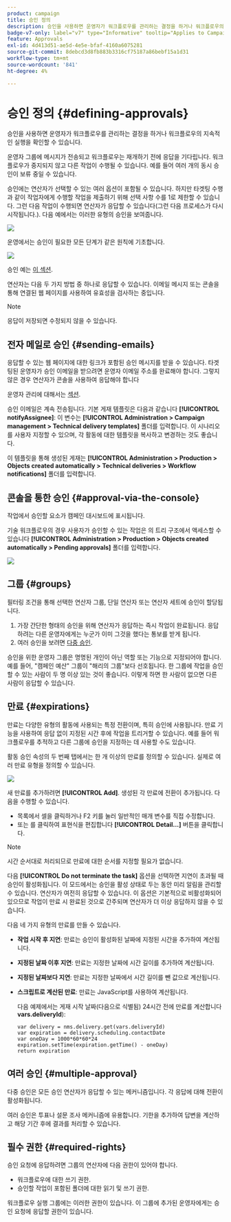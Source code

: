 ```yaml
---
product: campaign
title: 승인 정의
description: 승인을 사용하면 운영자가 워크플로우를 관리하는 결정을 하거나 워크플로우의 지속적인 실행을 확인할 수 있습니다
badge-v7-only: label="v7" type="Informative" tooltip="Applies to Campaign Classic v7 only"
feature: Approvals
exl-id: 4d413d51-ae5d-4e5e-bfaf-4160a6075281
source-git-commit: 8debcd3d8fb883b3316cf75187a86bebf15a1d31
workflow-type: tm+mt
source-wordcount: '841'
ht-degree: 4%

---
```


# 승인 정의 {#defining-approvals}



승인을 사용하면 운영자가 워크플로우를 관리하는 결정을 하거나 워크플로우의 지속적인 실행을 확인할 수 있습니다.

운영자 그룹에 메시지가 전송되고 워크플로우는 재개하기 전에 응답을 기다립니다. 워크플로우가 중지되지 않고 다른 작업이 수행될 수 있습니다. 예를 들어 여러 개의 동시 승인이 보류 중일 수 있습니다.

승인에는 연산자가 선택할 수 있는 여러 옵션이 포함될 수 있습니다. 하지만 타겟팅 수행과 같이 작업자에게 수행할 작업을 제출하기 위해 선택 사항 수를 1로 제한할 수 있습니다. 그런 다음 작업이 수행되면 연산자가 응답할 수 있습니다(그런 다음 프로세스가 다시 시작됩니다.). 다음 예에서는 이러한 유형의 승인을 보여줍니다.

![](assets/validation-1.png)

운영에서는 승인이 필요한 모든 단계가 같은 원칙에 기초합니다.

![](assets/validation-1-in-op.png)

승인 예는 [이 섹션](../../campaign/using/marketing-campaign-approval.md#checking-and-approving-deliveries).

연산자는 다음 두 가지 방법 중 하나로 응답할 수 있습니다. 이메일 메시지 또는 콘솔을 통해 연결된 웹 페이지를 사용하여 유효성을 검사하는 중입니다.

>[!NOTE]
>
>응답이 저장되면 수정되지 않을 수 있습니다.

## 전자 메일로 승인 {#sending-emails}

응답할 수 있는 웹 페이지에 대한 링크가 포함된 승인 메시지를 받을 수 있습니다. 타겟팅된 운영자가 승인 이메일을 받으려면 운영자 이메일 주소를 완료해야 합니다. 그렇지 않은 경우 연산자가 콘솔을 사용하여 응답해야 합니다

운영자 관리에 대해서는 [섹션](../../platform/using/access-management.md).

승인 이메일은 계속 전송됩니다. 기본 게재 템플릿은 다음과 같습니다 **[!UICONTROL notifyAssignee]**: 이 변수는 **[!UICONTROL Administration > Campaign management > Technical delivery templates]** 폴더를 입력합니다. 이 시나리오를 사용자 지정할 수 있으며, 각 활동에 대한 템플릿을 복사하고 변경하는 것도 좋습니다.

이 템플릿을 통해 생성된 게재는 **[!UICONTROL Administration > Production > Objects created automatically > Technical deliveries > Workflow notifications]** 폴더를 입력합니다.

## 콘솔을 통한 승인 {#approval-via-the-console}

작업에서 승인할 요소가 캠페인 대시보드에 표시됩니다.

기술 워크플로우의 경우 사용자가 승인할 수 있는 작업은 의 트리 구조에서 액세스할 수 있습니다 **[!UICONTROL Administration > Production > Objects created automatically > Pending approvals]** 폴더를 입력합니다.

![](assets/validation-node.png)

## 그룹 {#groups}

필터링 조건을 통해 선택한 연산자 그룹, 단일 연산자 또는 연산자 세트에 승인이 할당됩니다.

1. 가장 간단한 형태의 승인을 위해 연산자가 응답하는 즉시 작업이 완료됩니다. 응답하려는 다른 운영자에게는 누군가 이미 그것을 했다는 통보를 받게 됩니다.
1. 여러 승인을 보려면 [다중 승인](#multiple-approval).

승인을 위한 운영자 그룹은 명명된 개인이 아닌 역할 또는 기능으로 지정되어야 합니다. 예를 들어, &quot;캠페인 예산&quot; 그룹이 &quot;해리의 그룹&quot;보다 선호됩니다. 한 그룹에 작업을 승인할 수 있는 사람이 두 명 이상 있는 것이 좋습니다. 이렇게 하면 한 사람이 없으면 다른 사람이 응답할 수 있습니다.

## 만료 {#expirations}

만료는 다양한 유형의 활동에 사용되는 특정 전환이며, 특히 승인에 사용됩니다. 만료 기능을 사용하여 응답 없이 지정된 시간 후에 작업을 트리거할 수 있습니다. 예를 들어 워크플로우를 추적하고 다른 그룹에 승인을 지정하는 데 사용할 수도 있습니다.

활동 승인 속성의 두 번째 탭에서는 한 개 이상의 만료를 정의할 수 있습니다. 실제로 여러 만료 유형을 정의할 수 있습니다.

![](assets/expiration.png)

새 만료를 추가하려면 **[!UICONTROL Add]**. 생성된 각 만료에 전환이 추가됩니다. 다음을 수행할 수 있습니다.

* 목록에서 셀을 클릭하거나 F2 키를 눌러 일반적인 매개 변수를 직접 수정합니다.
* 또는 를 클릭하여 표현식을 편집합니다 **[!UICONTROL Detail...]** 버튼을 클릭합니다.

>[!NOTE]
>
>시간 순서대로 처리되므로 만료에 대한 순서를 지정할 필요가 없습니다.

다음 **[!UICONTROL Do not terminate the task]** 옵션을 선택하면 지연이 초과될 때 승인이 활성화됩니다. 이 모드에서는 승인을 활성 상태로 두는 동안 미리 알림을 관리할 수 있습니다. 연산자가 여전히 응답할 수 있습니다. 이 옵션은 기본적으로 비활성화되어 있으므로 작업이 만료 시 완료된 것으로 간주되며 연산자가 더 이상 응답하지 않을 수 있습니다.

다음 네 가지 유형의 만료를 만들 수 있습니다.

* **작업 시작 후 지연**: 만료는 승인이 활성화된 날짜에 지정된 시간을 추가하여 계산됩니다.
* **지정된 날짜 이후 지연**: 만료는 지정한 날짜에 시간 길이를 추가하여 계산됩니다.
* **지정된 날짜보다 지연**: 만료는 지정한 날짜에서 시간 길이를 뺀 값으로 계산됩니다.
* **스크립트로 계산된 만료**: 만료는 JavaScript를 사용하여 계산됩니다.

   다음 예제에서는 게재 시작 날짜(다음으로 식별됨) 24시간 전에 만료를 계산합니다 **vars.deliveryId**):

   ```
   var delivery = nms.delivery.get(vars.deliveryId)
   var expiration = delivery.scheduling.contactDate
   var oneDay = 1000*60*60*24
   expiration.setTime(expiration.getTime() - oneDay)
   return expiration
   ```

## 여러 승인 {#multiple-approval}

다중 승인은 모든 승인 연산자가 응답할 수 있는 메커니즘입니다. 각 응답에 대해 전환이 활성화됩니다.

여러 승인은 투표나 설문 조사 메커니즘에 유용합니다. 기한을 추가하여 답변을 계산하고 해당 기간 후에 결과를 처리할 수 있습니다.

## 필수 권한 {#required-rights}

승인 요청에 응답하려면 그룹의 연산자에 다음 권한이 있어야 합니다.

* 워크플로우에 대한 쓰기 권한.
* 승인할 작업이 포함된 폴더에 대한 읽기 및 쓰기 권한.

워크플로우 실행 그룹에는 이러한 권한이 있습니다. 이 그룹에 추가된 운영자에게는 승인 요청에 응답할 권한이 있습니다.
